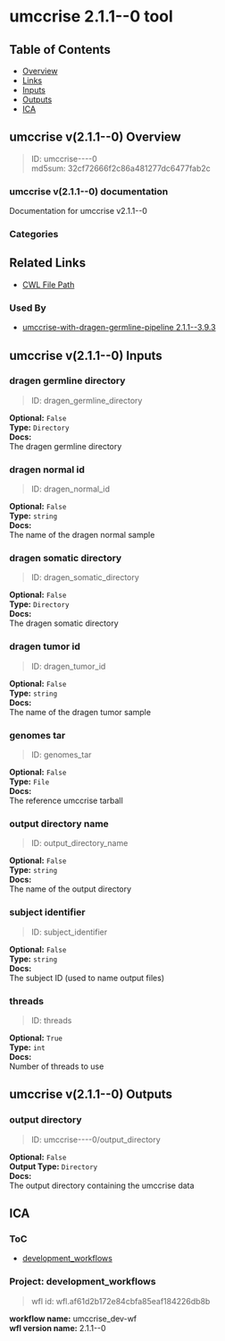 
umccrise 2.1.1--0 tool
======================

## Table of Contents
  
- [Overview](#umccrise-v211--0-overview)  
- [Links](#related-links)  
- [Inputs](#umccrise-v211--0-inputs)  
- [Outputs](#umccrise-v211--0-outputs)  
- [ICA](#ica)  


## umccrise v(2.1.1--0) Overview



  
> ID: umccrise----0  
> md5sum: 32cf72666f2c86a481277dc6477fab2c

### umccrise v(2.1.1--0) documentation
  
Documentation for umccrise v2.1.1--0

### Categories
  


## Related Links
  
- [CWL File Path](../../../../../../tools/umccrise/2.1.1--0/umccrise__2.1.1--0.cwl)  


### Used By
  
- [umccrise-with-dragen-germline-pipeline 2.1.1--3.9.3](../../../workflows/umccrise-with-dragen-germline-pipeline/2.1.1--3.9.3/umccrise-with-dragen-germline-pipeline__2.1.1--3.9.3.md)  

  


## umccrise v(2.1.1--0) Inputs

### dragen germline directory



  
> ID: dragen_germline_directory
  
**Optional:** `False`  
**Type:** `Directory`  
**Docs:**  
The dragen germline directory


### dragen normal id



  
> ID: dragen_normal_id
  
**Optional:** `False`  
**Type:** `string`  
**Docs:**  
The name of the dragen normal sample


### dragen somatic directory



  
> ID: dragen_somatic_directory
  
**Optional:** `False`  
**Type:** `Directory`  
**Docs:**  
The dragen somatic directory


### dragen tumor id



  
> ID: dragen_tumor_id
  
**Optional:** `False`  
**Type:** `string`  
**Docs:**  
The name of the dragen tumor sample


### genomes tar



  
> ID: genomes_tar
  
**Optional:** `False`  
**Type:** `File`  
**Docs:**  
The reference umccrise tarball


### output directory name



  
> ID: output_directory_name
  
**Optional:** `False`  
**Type:** `string`  
**Docs:**  
The name of the output directory


### subject identifier



  
> ID: subject_identifier
  
**Optional:** `False`  
**Type:** `string`  
**Docs:**  
The subject ID (used to name output files)


### threads



  
> ID: threads
  
**Optional:** `True`  
**Type:** `int`  
**Docs:**  
Number of threads to use

  


## umccrise v(2.1.1--0) Outputs

### output directory



  
> ID: umccrise----0/output_directory  

  
**Optional:** `False`  
**Output Type:** `Directory`  
**Docs:**  
The output directory containing the umccrise data
  

  


## ICA

### ToC
  
- [development_workflows](#project-development_workflows)  


### Project: development_workflows


> wfl id: wfl.af61d2b172e84cbfa85eaf184226db8b  

  
**workflow name:** umccrise_dev-wf  
**wfl version name:** 2.1.1--0  

  

